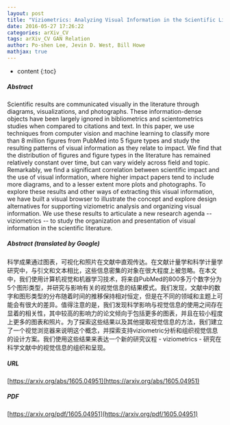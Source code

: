 ```yaml
---
layout: post
title: "Viziometrics: Analyzing Visual Information in the Scientific Literature"
date: 2016-05-27 17:26:22
categories: arXiv_CV
tags: arXiv_CV GAN Relation
author: Po-shen Lee, Jevin D. West, Bill Howe
mathjax: true
---
```


* content
{:toc}

##### Abstract
Scientific results are communicated visually in the literature through diagrams, visualizations, and photographs. These information-dense objects have been largely ignored in bibliometrics and scientometrics studies when compared to citations and text. In this paper, we use techniques from computer vision and machine learning to classify more than 8 million figures from PubMed into 5 figure types and study the resulting patterns of visual information as they relate to impact. We find that the distribution of figures and figure types in the literature has remained relatively constant over time, but can vary widely across field and topic. Remarkably, we find a significant correlation between scientific impact and the use of visual information, where higher impact papers tend to include more diagrams, and to a lesser extent more plots and photographs. To explore these results and other ways of extracting this visual information, we have built a visual browser to illustrate the concept and explore design alternatives for supporting viziometric analysis and organizing visual information. We use these results to articulate a new research agenda -- viziometrics -- to study the organization and presentation of visual information in the scientific literature.

##### Abstract (translated by Google)
科学成果通过图表，可视化和照片在文献中直观传达。在文献计量学和科学计量学研究中，与引文和文本相比，这些信息密集的对象在很大程度上被忽略。在本文中，我们使用计算机视觉和机器学习技术，将来自PubMed的800多万个数字分为5个图形类型，并研究与影响有关的视觉信息的结果模式。我们发现，文献中的数字和图形类型的分布随着时间的推移保持相对恒定，但是在不同的领域和主题上可能会有很大的差异。值得注意的是，我们发现科学影响与视觉信息的使用之间存在显着的相关性，其中较高的影响力的论文倾向于包括更多的图表，并且在较小程度上更多的图表和照片。为了探索这些结果以及其他提取视觉信息的方法，我们建立了一个视觉浏览器来说明这个概念，并探索支持viziometric分析和组织视觉信息的设计方案。我们使用这些结果来表达一个新的研究议程 -  viziometrics  - 研究在科学文献中的视觉信息的组织和呈现。

##### URL
[https://arxiv.org/abs/1605.04951](https://arxiv.org/abs/1605.04951)

##### PDF
[https://arxiv.org/pdf/1605.04951](https://arxiv.org/pdf/1605.04951)

